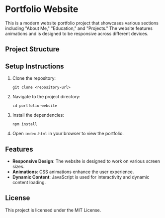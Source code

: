 # Portfolio Website

This is a modern website portfolio project that showcases various sections including "About Me," "Education," and "Projects." The website features animations and is designed to be responsive across different devices.

## Project Structure


## Setup Instructions

1. Clone the repository:
   ```
   git clone <repository-url>
   ```

2. Navigate to the project directory:
   ```
   cd portfolio-website
   ```

3. Install the dependencies:
   ```
   npm install
   ```

4. Open `index.html` in your browser to view the portfolio.

## Features

- **Responsive Design**: The website is designed to work on various screen sizes.
- **Animations**: CSS animations enhance the user experience.
- **Dynamic Content**: JavaScript is used for interactivity and dynamic content loading.

## License

This project is licensed under the MIT License.